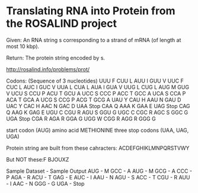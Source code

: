 # Translating RNA into Protein from the ROSALIND project

Given: An RNA string s corresponding to a strand of mRNA (of length at most 10 kbp).

Return: The protein string encoded by s.

<http://rosalind.info/problems/prot/>



Codons:  (Sequence of 3 nucleotides)
UUU F      CUU L      AUU I      GUU V
UUC F      CUC L      AUC I      GUC V
UUA L      CUA L      AUA I      GUA V
UUG L      CUG L      AUG M      GUG V
UCU S      CCU P      ACU T      GCU A
UCC S      CCC P      ACC T      GCC A
UCA S      CCA P      ACA T      GCA A
UCG S      CCG P      ACG T      GCG A
UAU Y      CAU H      AAU N      GAU D
UAC Y      CAC H      AAC N      GAC D
UAA Stop   CAA Q      AAA K      GAA E
UAG Stop   CAG Q      AAG K      GAG E
UGU C      CGU R      AGU S      GGU G
UGC C      CGC R      AGC S      GGC G
UGA Stop   CGA R      AGA R      GGA G
UGG W      CGG R      AGG R      GGG G


start codon (AUG) amino acid METHIONINE
three stop codons (UAA, UAG, UGA)

Protein string are built from these cahracters:
ACDEFGHIKLMNPQRSTVWY

But NOT these:F
BJOUXZ

Sample Dataset - Sample Output
AUG - M
GCC - A
AUG - M
GCG - A
CCC - P
AGA - R
ACU - T
GAG - E
AUC - I
AAU - N
AGU - S
ACC - T
CGU - R
AUU - I
AAC - N
GGG - G
UGA - Stop
